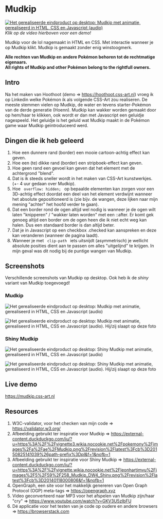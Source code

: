 # Mudkip
[![Het gerealiseerde eindproduct op desktop: Mudkip met animatie, gerealiseerd in HTML, CSS en Javascript (audio)](https://mudkip.css-art.nl/img/mudkip.png)](https://mudkip.css-art.nl/video/promo.mp4)
<i>Klik op de video hierboven voor een demo!</i>

Mudkip voor de lol nagemaakt in HTML en CSS. Met interactie wanneer je op Mudkip klikt. Mudkip is gemaakt zonder enig winstoogmerk.

<b>Alle rechten van Mudkip en andere Pokémon behoren tot de rechtmatige eigenaars.</b>
<br>
<b>All rights of Mudkip and other Pokémon belong to the rightfull owners. </b>

## Intro
Na het maken van Hoothoot (demo => https://hoothoot.css-art.nl) vroeg ik op Linkedin welke Pokémon ik als volgende CSS-Art zou realiseren. De meeste stemmen vielen op Mudkip, de water en tevens starter-Pokémon van de derde generatie (Hoenn). Mudkip kan wakker worden gemaakt door op hem/haar te klikken, ook wordt er dan met Javascript een geluidje nagespeeld. Het geluidje is het geluid wat Mudkip maakt in de Pokémon game waar Mudkip geïntroduceerd werd. 

## Dingen die ik heb geleerd
1. Hoe een dunnere rand (border) een mooie cartoon-achtig effect kan geven. 
2. Hoe een (te) dikke rand (border) een stripboek-effect kan geven. 
3. Hoe geen rand een gevoel kan geven dat het element met de achtergrond "blend".
4. Dat is ik steeds sneller wordt in het maken van CSS-Art kunstwerkjes. (+- 4 uur gedaan over Mudkip).
5. Hoe <code> overflow: hidden; </code> op bepaalde elementen kan zorgen voor een 3D-achtig effect doordat een deel van het element verdwijnt wanneer het absolute gepositioneerd is (zie bijv. de wangen, deze lijken naar mijn mening "achter" het hoofd verder te gaan).
6. Dat een border rond de ogen altijd wel nodig is wanneer je de ogen wilt laten "knipperen" / "wakker laten worden" met een ::after. Er komt gek genoeg altijd een border om de ogen heen die ik niet echt weg kan halen. Dus een standaard border is dan altijd beter.
7. Dat je in Javascript op een checkbox .checked kan aanspreken en deze kan veranderen (wanneer de pagina laadt).
8. Wanneer je met <code> clip-path </code> iets uitsnijdt (asymmetrisch) je wellicht absolute posities dient aan te passen om alles "uitgelijnd" te krijgen. In mijn geval was dit nodig bij de puntige wangen van Mudkip.

## Screenshots
Verschillende screenshots van Mudkip op desktop. Ook heb ik de <i>shiny</i> variant van Mudkip toegevoegd!

### Mudkip
![Het gerealiseerde eindproduct op desktop: Mudkip met animatie, gerealiseerd in HTML, CSS en Javascript (audio)](https://mudkip.css-art.nl/img/mudkip.png "Mudkip wakker")

![Het gerealiseerde eindproduct op desktop: Mudkip met animatie, gerealiseerd in HTML, CSS en Javascript (audio). Hij/zij slaapt op deze foto](https://mudkip.css-art.nl/img/mudkip--sleeping.png "Mudkip slapend")

### Shiny Mudkip
![Het gerealiseerde eindproduct op desktop: Shiny Mudkip met animatie, gerealiseerd in HTML, CSS en Javascript (audio)](https://mudkip.css-art.nl/img/mudkip--shiny.png "Shiny Mudkip wakker")

![Het gerealiseerde eindproduct op desktop: Shiny Mudkip met animatie, gerealiseerd in HTML, CSS en Javascript (audio). Hij/zij slaapt op deze foto](https://mudkip.css-art.nl/img/mudkip--shiny-sleeping.png "Shiny Mudkip wakker")


## Live demo
https://mudkip.css-art.nl

## Resources
1. W3C-validator, voor het checken van mijn code => https://validator.w3.org/
2. Afbeelding gebruikt ter inspiratie voor Mudkip => https://external-content.duckduckgo.com/iu/?u=https%3A%2F%2Fvignette3.wikia.nocookie.net%2Fpokemony%2Fimages%2Fa%2Fae%2FMudkip.png%2Frevision%2Flatest%3Fcb%3D20150825141039%26path-prefix%3Dpl&f=1&nofb=1
3. Afbeelding gebruikt ter inspiratie voor Shiny Mudkip => https://external-content.duckduckgo.com/iu/?u=https%3A%2F%2Fvignette.wikia.nocookie.net%2Fleonhartimvu%2Fimages%2F5%2F59%2F258_Mudkip_DW4_Shiny.png%2Frevision%2Flatest%3Fcb%3D20140118000806&f=1&nofb=1
3. OpenGraph, een site voor het makkelijk genereren van Open Graph Protocol (OGP) meta-tags => https://opengraph.xyz
4. Video geconverteerd naar MP3 voor het afspelen van Mudkip zijn/haar "cry" => https://www.youtube.com/watch?v=GKV3U5zIbFU  
5. Dé applicatie voor het testen van je code op oudere en andere browsers => https://browserstack.com 